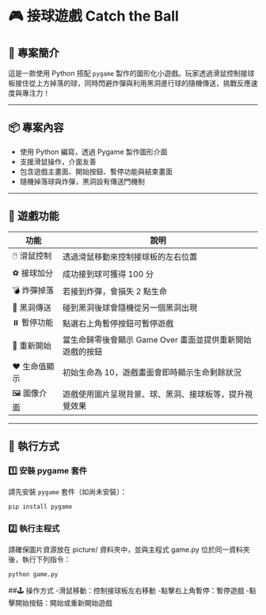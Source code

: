 # 🎮 接球遊戲 Catch the Ball

## 📘 專案簡介
這是一款使用 Python 搭配 `pygame` 製作的圖形化小遊戲。玩家透過滑鼠控制接球板接住從上方掉落的球，同時閃避炸彈與利用黑洞進行球的隨機傳送，挑戰反應速度與專注力！

---

## 📦 專案內容

- 使用 Python 編寫，透過 Pygame 製作圖形介面
- 支援滑鼠操作，介面友善
- 包含遊戲主畫面、開始按鈕、暫停功能與結束畫面
- 隨機掉落球與炸彈，黑洞設有傳送門機制

---
## 🎯 遊戲功能

| 功能            | 說明                                                                 |
|-----------------|----------------------------------------------------------------------|
| 🖱️ 滑鼠控制     | 透過滑鼠移動來控制接球板的左右位置                                   |
| ⚽ 接球加分      | 成功接到球可獲得 100 分                                              |
| 💣 炸彈掉落      | 若接到炸彈，會損失 2 點生命                                           |
| 🌌 黑洞傳送      | 碰到黑洞後球會隨機從另一個黑洞出現                                    |
| ⏸️ 暫停功能      | 點選右上角暫停按鈕可暫停遊戲                                          |
| 🔁 重新開始      | 當生命歸零後會顯示 Game Over 畫面並提供重新開始遊戲的按鈕            |
| ❤️ 生命值顯示    | 初始生命為 10，遊戲畫面會即時顯示生命剩餘狀況                         |
| 🖼️ 圖像介面      | 遊戲使用圖片呈現背景、球、黑洞、接球板等，提升視覺效果                 |

---

## 🧰 執行方式

### 1️⃣ 安裝 pygame 套件
請先安裝 `pygame` 套件（如尚未安裝）：

```bash
pip install pygame
```
### 2️⃣ 執行主程式
請確保圖片資源放在 picture/ 資料夾中，並與主程式 game.py 位於同一資料夾後，執行下列指令：
```bash
python game.py
```

##🕹️ 操作方式
-滑鼠移動：控制接球板左右移動
-點擊右上角暫停：暫停遊戲
-點擊開始按鈕：開始或重新開始遊戲
